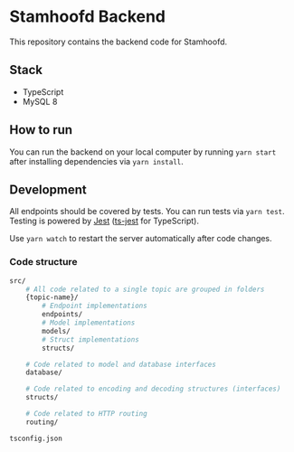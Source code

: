 # Stamhoofd Backend

This repository contains the backend code for Stamhoofd.

## Stack

-   TypeScript
-   MySQL 8

## How to run

You can run the backend on your local computer by running `yarn start` after installing dependencies via `yarn install`.

## Development

All endpoints should be covered by tests. You can run tests via `yarn test`. Testing is powered by [Jest](https://jestjs.io) ([ts-jest](https://github.com/kulshekhar/ts-jest) for TypeScript).

Use `yarn watch` to restart the server automatically after code changes.

### Code structure

```bash
src/
    # All code related to a single topic are grouped in folders
    {topic-name}/
        # Endpoint implementations
        endpoints/
        # Model implementations
        models/
        # Struct implementations
        structs/

    # Code related to model and database interfaces
    database/

    # Code related to encoding and decoding structures (interfaces)
    structs/

    # Code related to HTTP routing
    routing/

tsconfig.json
```
